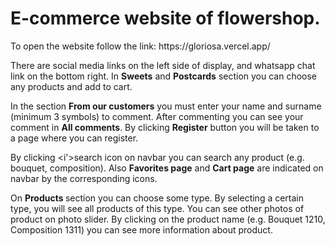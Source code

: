 <h1> E-commerce website of flowershop. </h1>
To open the website follow the link: https://gloriosa.vercel.app/

There are social media links on the left side of display, and whatsapp chat link on the bottom right.
In <b>Sweets</b> and <b>Postcards</b> section you can choose any products and add to cart.

In the section <b>From our customers</b> you must enter your name and surname (minimum 3 symbols) to comment. After commenting you can see your comment in <b>All comments</b>.
By clicking <b>Register</b> button you will be taken to a page where you can register.

By clicking <i'>search</i> icon on navbar you can search any product (e.g. bouquet, composition).
Also <b>Favorites page</b> and <b>Cart page</b> are indicated on navbar by the corresponding icons.

On <b> Products </b> section you can choose some type.
By selecting a certain type, you will see all products of this type. You can see other photos of product on photo slider. By clicking on the product name (e.g. Bouquet 1210, Composition 1311) you can see more information about product.


